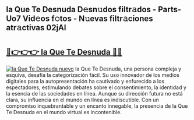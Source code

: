 ## Ia Que Te Desnuda D𝚎sn𝚞dos filtr𝚊dos - Parts-Uo7 Vid𝚎os f𝚘tos - N𝚞evas filtr𝚊ciones atr𝚊ctivas 02jAl

# <h2><a href="http://mb8x1g.tromn.icu/?c=Ia+Que+Te+Desnuda">🔗👉👉👉 Ia Que Te Desnuda 🔗🔗</a></h2>

[![Ia Que Te Desnuda nuevo](https://i.imgur.com/pEAQMta.gif)](http://mb8x1g.tromn.icu/?c=Ia+Que+Te+Desnuda)
Ia Que Te Desnuda, una persona compleja y esquiva, desafía la categorización fácil. Su uso innovador de los medios digitales para la autopresentación ha cautivado y enfurecido a los espectadores, estimulando debates sobre el consentimiento, la identidad y la esencia de las sociedades en línea. Aunque su dirección futura no está clara, su influencia en el mundo en línea es indiscutible. Con un compromiso inquebrantable y un encanto innegable, la presencia de Ia Que Te Desnuda en el mundo virtual es incontenible.
